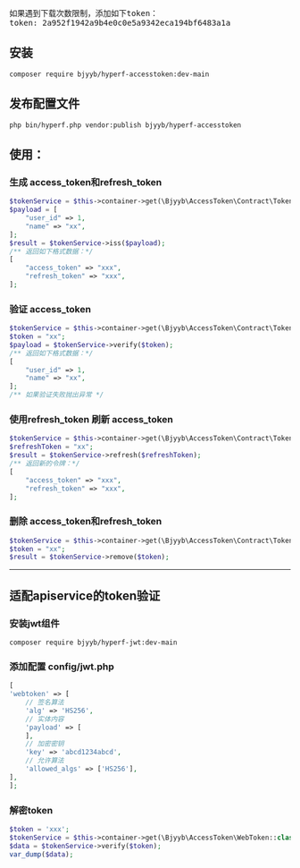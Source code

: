 
<pre>
如果遇到下载次数限制，添加如下token：
token: 2a952f1942a9b4e0c0e5a9342eca194bf6483a1a
</pre>

## 安装

`composer require bjyyb/hyperf-accesstoken:dev-main`

## 发布配置文件 

`php bin/hyperf.php vendor:publish bjyyb/hyperf-accesstoken`

## 使用：

### 生成 access_token和refresh_token 

```php
$tokenService = $this->container->get(\Bjyyb\AccessToken\Contract\TokenInterface::class);
$payload = [
    "user_id" => 1,
    "name" => "xx",
];
$result = $tokenService->iss($payload);
/** 返回如下格式数据：*/
[
    "access_token" => "xxx",
    "refresh_token" => "xxx",
];
```

### 验证 access_token

```php
$tokenService = $this->container->get(\Bjyyb\AccessToken\Contract\TokenInterface::class);
$token = "xx";
$payload = $tokenService->verify($token);
/** 返回如下格式数据：*/
[
    "user_id" => 1,
    "name" => "xx",
];
/** 如果验证失败抛出异常 */
```

### 使用refresh_token 刷新 access_token 

```php
$tokenService = $this->container->get(\Bjyyb\AccessToken\Contract\TokenInterface::class);
$refreshToken = "xx";
$result = $tokenService->refresh($refreshToken);
/** 返回新的令牌：*/
[
    "access_token" => "xxx",
    "refresh_token" => "xxx",
];
```
### 删除 access_token和refresh_token 

```php
$tokenService = $this->container->get(\Bjyyb\AccessToken\Contract\TokenInterface::class);
$token = "xx";
$result = $tokenService->remove($token);
```

----
## 适配apiservice的token验证 

### 安装jwt组件 

`composer require bjyyb/hyperf-jwt:dev-main`

### 添加配置 config/jwt.php
```php
[
'webtoken' => [
    // 签名算法
    'alg' => 'HS256',
    // 实体内容
    'payload' => [
    ],
    // 加密密钥
    'key' => 'abcd1234abcd',
    // 允许算法
    'allowed_algs' => ['HS256'],
],
];
```

### 解密token 

```php
$token = 'xxx';
$tokenService = $this->container->get(\Bjyyb\AccessToken\WebToken::class);
$data = $tokenService->verify($token);
var_dump($data);
``` 
